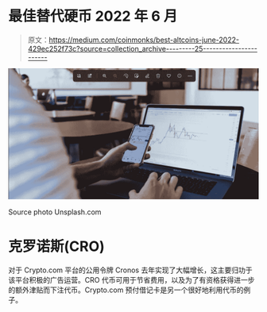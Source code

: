 # 最佳替代硬币 2022 年 6 月

> 原文：<https://medium.com/coinmonks/best-altcoins-june-2022-429ec252f73c?source=collection_archive---------25----------------------->

![](img/5c972a2714685a7fb26cdf2c01d632d8.png)

Source photo Unsplash.com

# 克罗诺斯(CRO)

对于 Crypto.com 平台的公用令牌 Cronos 去年实现了大幅增长，这主要归功于该平台积极的广告运营。CRO 代币可用于节省费用，以及为了有资格获得进一步的额外津贴而下注代币。Crypto.com 预付借记卡是另一个很好地利用代币的例子。